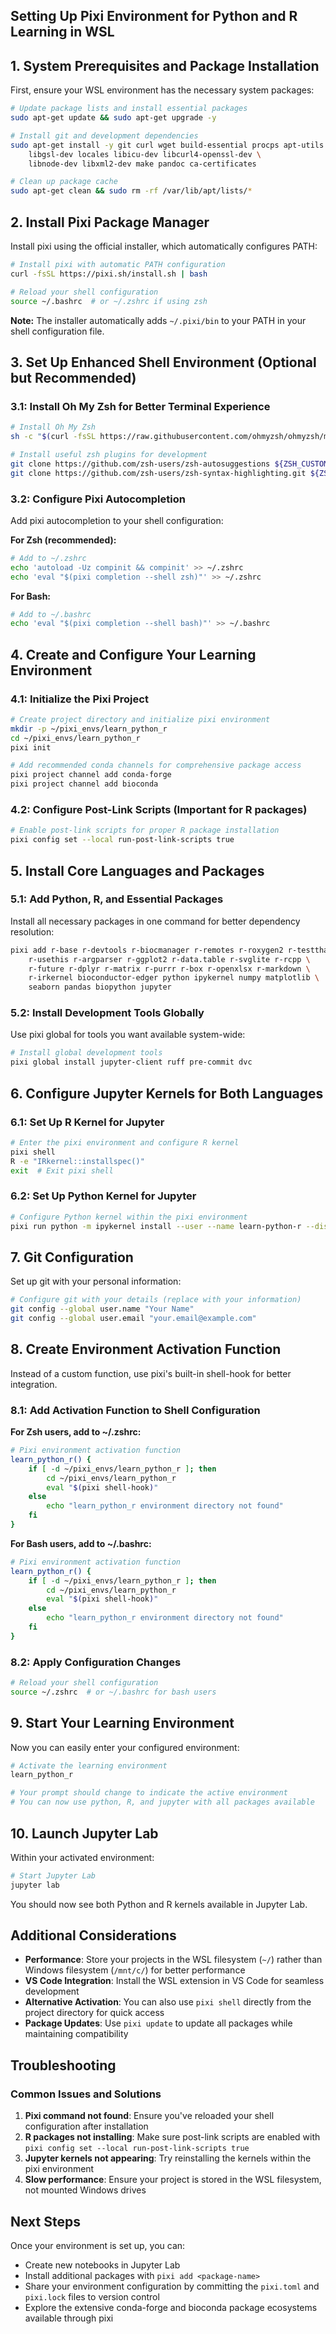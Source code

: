 ## Setting Up Pixi Environment for Python and R Learning in WSL

## 1. System Prerequisites and Package Installation

First, ensure your WSL environment has the necessary system packages:

```bash
# Update package lists and install essential packages
sudo apt-get update && sudo apt-get upgrade -y

# Install git and development dependencies
sudo apt-get install -y git curl wget build-essential procps apt-utils \
    libgsl-dev locales libicu-dev libcurl4-openssl-dev \
    libnode-dev libxml2-dev make pandoc ca-certificates

# Clean up package cache
sudo apt-get clean && sudo rm -rf /var/lib/apt/lists/*
```

## 2. Install Pixi Package Manager

Install pixi using the official installer, which automatically configures PATH:

```bash
# Install pixi with automatic PATH configuration
curl -fsSL https://pixi.sh/install.sh | bash

# Reload your shell configuration
source ~/.bashrc  # or ~/.zshrc if using zsh
```

**Note:** The installer automatically adds `~/.pixi/bin` to your PATH in your shell configuration file.

## 3. Set Up Enhanced Shell Environment (Optional but Recommended)

### 3.1: Install Oh My Zsh for Better Terminal Experience

```bash
# Install Oh My Zsh
sh -c "$(curl -fsSL https://raw.githubusercontent.com/ohmyzsh/ohmyzsh/master/tools/install.sh)"

# Install useful zsh plugins for development
git clone https://github.com/zsh-users/zsh-autosuggestions ${ZSH_CUSTOM:-~/.oh-my-zsh/custom}/plugins/zsh-autosuggestions
git clone https://github.com/zsh-users/zsh-syntax-highlighting.git ${ZSH_CUSTOM:-~/.oh-my-zsh/custom}/plugins/zsh-syntax-highlighting
```

### 3.2: Configure Pixi Autocompletion

Add pixi autocompletion to your shell configuration:

**For Zsh (recommended):**

```bash
# Add to ~/.zshrc
echo 'autoload -Uz compinit && compinit' >> ~/.zshrc
echo 'eval "$(pixi completion --shell zsh)"' >> ~/.zshrc
```

**For Bash:**

```bash
# Add to ~/.bashrc
echo 'eval "$(pixi completion --shell bash)"' >> ~/.bashrc
```

## 4. Create and Configure Your Learning Environment

### 4.1: Initialize the Pixi Project

```bash
# Create project directory and initialize pixi environment
mkdir -p ~/pixi_envs/learn_python_r
cd ~/pixi_envs/learn_python_r
pixi init

# Add recommended conda channels for comprehensive package access
pixi project channel add conda-forge
pixi project channel add bioconda
```

### 4.2: Configure Post-Link Scripts (Important for R packages)

```bash
# Enable post-link scripts for proper R package installation
pixi config set --local run-post-link-scripts true
```

## 5. Install Core Languages and Packages

### 5.1: Add Python, R, and Essential Packages

Install all necessary packages in one command for better dependency resolution:

```bash
pixi add r-base r-devtools r-biocmanager r-remotes r-roxygen2 r-testthat \
    r-usethis r-argparser r-ggplot2 r-data.table r-svglite r-rcpp \
    r-future r-dplyr r-matrix r-purrr r-box r-openxlsx r-markdown \
    r-irkernel bioconductor-edger python ipykernel numpy matplotlib \
    seaborn pandas biopython jupyter
```

### 5.2: Install Development Tools Globally

Use pixi global for tools you want available system-wide:

```bash
# Install global development tools
pixi global install jupyter-client ruff pre-commit dvc
```

## 6. Configure Jupyter Kernels for Both Languages

### 6.1: Set Up R Kernel for Jupyter

```bash
# Enter the pixi environment and configure R kernel
pixi shell
R -e "IRkernel::installspec()"
exit  # Exit pixi shell
```

### 6.2: Set Up Python Kernel for Jupyter

```bash
# Configure Python kernel within the pixi environment
pixi run python -m ipykernel install --user --name learn-python-r --display-name "Learn Python & R (Pixi)"
```

## 7. Git Configuration

Set up git with your personal information:

```bash
# Configure git with your details (replace with your information)
git config --global user.name "Your Name"
git config --global user.email "your.email@example.com"
```

## 8. Create Environment Activation Function

Instead of a custom function, use pixi's built-in shell-hook for better integration.

### 8.1: Add Activation Function to Shell Configuration

**For Zsh users, add to ~/.zshrc:**

```bash
# Pixi environment activation function
learn_python_r() {
    if [ -d ~/pixi_envs/learn_python_r ]; then
        cd ~/pixi_envs/learn_python_r
        eval "$(pixi shell-hook)"
    else
        echo "learn_python_r environment directory not found"
    fi
}
```

**For Bash users, add to ~/.bashrc:**

```bash
# Pixi environment activation function
learn_python_r() {
    if [ -d ~/pixi_envs/learn_python_r ]; then
        cd ~/pixi_envs/learn_python_r
        eval "$(pixi shell-hook)"
    else
        echo "learn_python_r environment directory not found"
    fi
}
```

### 8.2: Apply Configuration Changes

```bash
# Reload your shell configuration
source ~/.zshrc  # or ~/.bashrc for bash users
```

## 9. Start Your Learning Environment

Now you can easily enter your configured environment:

```bash
# Activate the learning environment
learn_python_r

# Your prompt should change to indicate the active environment
# You can now use python, R, and jupyter with all packages available
```

## 10. Launch Jupyter Lab

Within your activated environment:

```bash
# Start Jupyter Lab
jupyter lab
```

You should now see both Python and R kernels available in Jupyter Lab.

## Additional Considerations

- **Performance**: Store your projects in the WSL filesystem (`~/`) rather than Windows filesystem (`/mnt/c/`) for better performance
- **VS Code Integration**: Install the WSL extension in VS Code for seamless development
- **Alternative Activation**: You can also use `pixi shell` directly from the project directory for quick access
- **Package Updates**: Use `pixi update` to update all packages while maintaining compatibility

## Troubleshooting

### Common Issues and Solutions

1. **Pixi command not found**: Ensure you've reloaded your shell configuration after installation
2. **R packages not installing**: Make sure post-link scripts are enabled with `pixi config set --local run-post-link-scripts true`
3. **Jupyter kernels not appearing**: Try reinstalling the kernels within the pixi environment
4. **Slow performance**: Ensure your project is stored in the WSL filesystem, not mounted Windows drives

## Next Steps

Once your environment is set up, you can:
- Create new notebooks in Jupyter Lab
- Install additional packages with `pixi add <package-name>`
- Share your environment configuration by committing the `pixi.toml` and `pixi.lock` files to version control
- Explore the extensive conda-forge and bioconda package ecosystems available through pixi
